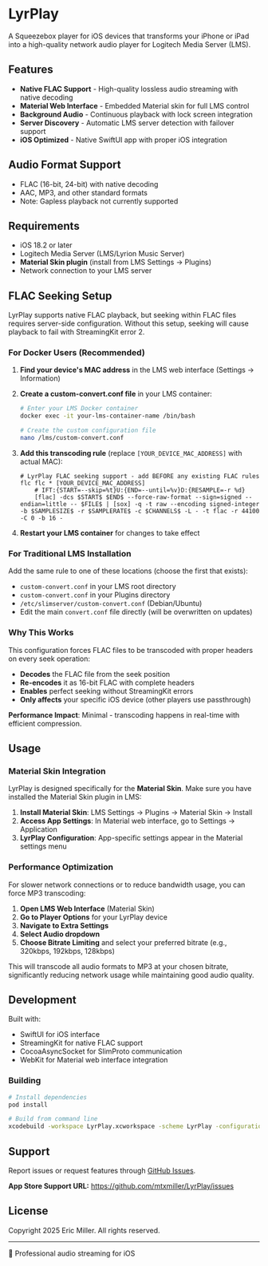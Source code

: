# LyrPlay

A Squeezebox player for iOS devices that transforms your iPhone or iPad into a high-quality network audio player for Logitech Media Server (LMS).

## Features

- **Native FLAC Support** - High-quality lossless audio streaming with native decoding
- **Material Web Interface** - Embedded Material skin for full LMS control
- **Background Audio** - Continuous playback with lock screen integration
- **Server Discovery** - Automatic LMS server detection with failover support
- **iOS Optimized** - Native SwiftUI app with proper iOS integration

## Audio Format Support

- FLAC (16-bit, 24-bit) with native decoding
- AAC, MP3, and other standard formats
- Note: Gapless playback not currently supported

## Requirements

- iOS 18.2 or later
- Logitech Media Server (LMS/Lyrion Music Server)
- **Material Skin plugin** (install from LMS Settings → Plugins)
- Network connection to your LMS server

## FLAC Seeking Setup

LyrPlay supports native FLAC playback, but seeking within FLAC files requires server-side configuration. Without this setup, seeking will cause playback to fail with StreamingKit error 2.

### For Docker Users (Recommended)

1. **Find your device's MAC address** in the LMS web interface (Settings → Information)

2. **Create a custom-convert.conf file** in your LMS container:
   ```bash
   # Enter your LMS Docker container
   docker exec -it your-lms-container-name /bin/bash
   
   # Create the custom configuration file
   nano /lms/custom-convert.conf
   ```

3. **Add this transcoding rule** (replace `[YOUR_DEVICE_MAC_ADDRESS]` with actual MAC):
   ```
   # LyrPlay FLAC seeking support - add BEFORE any existing FLAC rules
   flc flc * [YOUR_DEVICE_MAC_ADDRESS]
       # IFT:{START=--skip=%t}U:{END=--until=%v}D:{RESAMPLE=-r %d}
       [flac] -dcs $START$ $END$ --force-raw-format --sign=signed --endian=little -- $FILE$ | [sox] -q -t raw --encoding signed-integer -b $SAMPLESIZE$ -r $SAMPLERATE$ -c $CHANNELS$ -L - -t flac -r 44100 -C 0 -b 16 -
   ```

4. **Restart your LMS container** for changes to take effect

### For Traditional LMS Installation

Add the same rule to one of these locations (choose the first that exists):
- `custom-convert.conf` in your LMS root directory
- `custom-convert.conf` in your Plugins directory  
- `/etc/slimserver/custom-convert.conf` (Debian/Ubuntu)
- Edit the main `convert.conf` file directly (will be overwritten on updates)

### Why This Works

This configuration forces FLAC files to be transcoded with proper headers on every seek operation:
- **Decodes** the FLAC file from the seek position
- **Re-encodes** it as 16-bit FLAC with complete headers
- **Enables** perfect seeking without StreamingKit errors
- **Only affects** your specific iOS device (other players use passthrough)

**Performance Impact**: Minimal - transcoding happens in real-time with efficient compression.

## Usage

### Material Skin Integration

LyrPlay is designed specifically for the **Material Skin**. Make sure you have installed the Material Skin plugin in LMS:

1. **Install Material Skin**: LMS Settings → Plugins → Material Skin → Install
2. **Access App Settings**: In Material web interface, go to Settings → Application
3. **LyrPlay Configuration**: App-specific settings appear in the Material settings menu

### Performance Optimization

For slower network connections or to reduce bandwidth usage, you can force MP3 transcoding:

1. **Open LMS Web Interface** (Material Skin)
2. **Go to Player Options** for your LyrPlay device
3. **Navigate to Extra Settings**
4. **Select Audio dropdown**
5. **Choose Bitrate Limiting** and select your preferred bitrate (e.g., 320kbps, 192kbps, 128kbps)

This will transcode all audio formats to MP3 at your chosen bitrate, significantly reducing network usage while maintaining good audio quality.

## Development

Built with:
- SwiftUI for iOS interface
- StreamingKit for native FLAC support
- CocoaAsyncSocket for SlimProto communication
- WebKit for Material web interface integration

### Building

```bash
# Install dependencies
pod install

# Build from command line
xcodebuild -workspace LyrPlay.xcworkspace -scheme LyrPlay -configuration Debug build
```

## Support

Report issues or request features through [GitHub Issues](https://github.com/mtxmiller/LyrPlay/issues).

**App Store Support URL:** https://github.com/mtxmiller/LyrPlay/issues

## License

Copyright 2025 Eric Miller. All rights reserved.

---

🎵 Professional audio streaming for iOS
